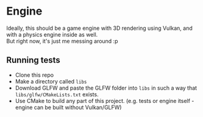 # Engine

Ideally, this should be a game engine with 3D rendering using Vulkan, and with a physics engine inside as well.  
But right now, it's just me messing around :p

## Running tests

- Clone this repo
- Make a directory called `libs`
- Download GLFW and paste the GLFW folder into `libs` in such a way that `libs/glfw/CMakeLists.txt` exists.
- Use CMake to build any part of this project. (e.g. tests or engine itself - engine can be built without Vulkan/GLFW)